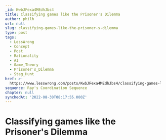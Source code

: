 ```yaml
---
_id: KwbJFexa4MEdhJbs4
title: Classifying games like the Prisoner's Dilemma
author: philh
url: null
slug: classifying-games-like-the-prisoner-s-dilemma
type: post
tags:
  - LessWrong
  - Concept
  - Post
  - Rationality
  - AI
  - Game_Theory
  - Prisoner's_Dilemma
  - Stag_Hunt
href: >-
  https://www.lesswrong.com/posts/KwbJFexa4MEdhJbs4/classifying-games-like-the-prisoner-s-dilemma
sequence: Ray's Coordination Sequence
chapter: null
synchedAt: '2022-08-30T08:17:55.000Z'
---
```

# Classifying games like the Prisoner's Dilemma

